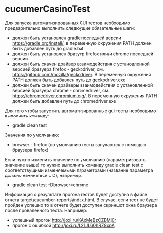 # cucumerCasinoTest

Для запуска автоматизированных GUI тестов необходимо предварительно выполнить следюущие обязательные шаги:

- должен быть установлен gradle последней версии https://gradle.org/install/, в переменную окружения PATH должен быть добавлен путь до gradle.bat
- должен быть установлен бразуер firefox или/и chrome последней версии
- должен быть скачен драйвер взаимодействия с установленной версией бразуера firefox - geckodriver, см. https://github.com/mozilla/geckodriver. В переменную окружения PATH должен быть добавлен путь до geckodriver.exe
- должен быть скачен драйверы взаимодействия с установленной версией бразуера chrome - chromedriver, см. https://chromedriver.chromium.org/. В переменную окружения PATH должен быть добавлен путь до chromedriver.exe

Для того чтобы запустить автоматизированные gui тесты необходимо выполнить команду:

- gradle clean test

Значения по умолчанию:

- browser - firefox (по умолчанию тесты запукаются с помощью браузера firefox)

Если нужно изменить значение по умолчанию (параметризовать значение выше) то нужно выполнить команду gradle clean test с соответствущими изменяемыми параметрами (название параметра должно начинаться с D), например:

- gradle clean test -Dbrowser=chrome

Информация о результате прогона тестов будет доступна в файле отчета target\cucumber-reports\index.html. В случае, если тест не будет пройден успешно то в отчете будет доступен скриншот окна браузера после проваленного теста. Например:

- успешный прогон http://joxi.ru/KAxMeBzCZBMj0r
- прогон с ошибкой http://joxi.ru/L21JL60hRZ8xpA
